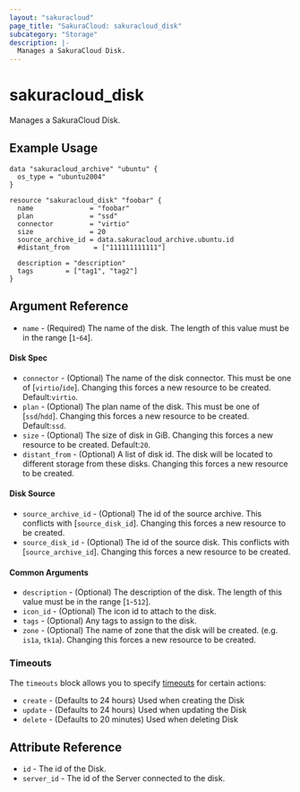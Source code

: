 ```yaml
---
layout: "sakuracloud"
page_title: "SakuraCloud: sakuracloud_disk"
subcategory: "Storage"
description: |-
  Manages a SakuraCloud Disk.
---
```


# sakuracloud_disk

Manages a SakuraCloud Disk.

## Example Usage

```hcl
data "sakuracloud_archive" "ubuntu" {
  os_type = "ubuntu2004"
}

resource "sakuracloud_disk" "foobar" {
  name              = "foobar"
  plan              = "ssd"
  connector         = "virtio"
  size              = 20
  source_archive_id = data.sakuracloud_archive.ubuntu.id
  #distant_from      = ["111111111111"]

  description = "description"
  tags        = ["tag1", "tag2"]
}
```

## Argument Reference

* `name` - (Required) The name of the disk. The length of this value must be in the range [`1`-`64`].

#### Disk Spec

* `connector` - (Optional) The name of the disk connector. This must be one of [`virtio`/`ide`]. Changing this forces a new resource to be created. Default:`virtio`.
* `plan` - (Optional) The plan name of the disk. This must be one of [`ssd`/`hdd`]. Changing this forces a new resource to be created. Default:`ssd`.
* `size` - (Optional) The size of disk in GiB. Changing this forces a new resource to be created. Default:`20`.
* `distant_from` - (Optional) A list of disk id. The disk will be located to different storage from these disks. Changing this forces a new resource to be created.

#### Disk Source

* `source_archive_id` - (Optional) The id of the source archive. This conflicts with [`source_disk_id`]. Changing this forces a new resource to be created.
* `source_disk_id` - (Optional) The id of the source disk. This conflicts with [`source_archive_id`]. Changing this forces a new resource to be created.

#### Common Arguments

* `description` - (Optional) The description of the disk. The length of this value must be in the range [`1`-`512`].
* `icon_id` - (Optional) The icon id to attach to the disk.
* `tags` - (Optional) Any tags to assign to the disk.
* `zone` - (Optional) The name of zone that the disk will be created. (e.g. `is1a`, `tk1a`). Changing this forces a new resource to be created.

### Timeouts

The `timeouts` block allows you to specify [timeouts](https://www.terraform.io/docs/configuration/resources.html#operation-timeouts) for certain actions:

* `create` - (Defaults to 24 hours) Used when creating the Disk
* `update` - (Defaults to 24 hours) Used when updating the Disk
* `delete` - (Defaults to 20 minutes) Used when deleting Disk

## Attribute Reference

* `id` - The id of the Disk.
* `server_id` - The id of the Server connected to the disk.

